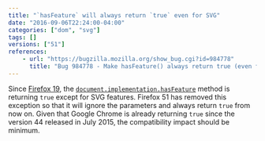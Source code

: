 ```yaml
---
title: "`hasFeature` will always return `true` even for SVG"
date: "2016-09-06T22:24:00-04:00"
categories: ["dom", "svg"]
tags: []
versions: ["51"]
references:
    - url: "https://bugzilla.mozilla.org/show_bug.cgi?id=984778"
      title: "Bug 984778 - Make hasFeature() always return true (even for SVG)"
---
```

Since [Firefox 19](https://www.fxsitecompat.com/en-CA/docs/2012/hasfeature-issupported-methods-now-always-return-true/), the [`document.implementation.hasFeature`](https://developer.mozilla.org/en-US/docs/Web/API/DOMImplementation/hasFeature) method is returning `true` except for SVG features. Firefox 51 has removed this exception so that it will ignore the parameters and always return `true` from now on. Given that Google Chrome is already returning `true` since the version 44 released in July 2015, the compatibility impact should be minimum.
